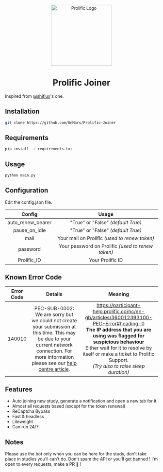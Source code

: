 <p align="center"><img width="200" src="https://github.com/UnMars/Prolific-Joiner/blob/main/media/Prolific_logo.png" alt="Prolific Logo"></p>
<h1 align="center">Prolific Joiner</h1>


Inspired from [@shiflux](https://github.com/shiflux/prolific-updater)'s one.
## Installation
```sh
git clone https://github.com/UnMars/Prolific-Joiner
```

## Requirements
```sh
pip install -r requirements.txt
```

## Usage
```sh
python main.py
```

## Configuration
Edit the config.json file.

|Config|Usage|
| :------------: | :------------: |
|auto_renew_bearer|"True" or "False" *(default True)*|
|pause_on_idle|"True" or "False" *(default True)*|
|mail|Your mail on Prolific *(used to renew token)*|
|password|Your password on Prolific *(used to renew token)*|
|Prolific_ID|Your Prolific ID|

## Known Error Code

|Error Code|Details|Meaning
| :------------: | :------------: | :------------: |
|140010|PEC-SUB-0002: We are sorry but we could not create your submission at this time. This may be due to your current network connection. For more information please see our <a href="https://participant-help.prolific.co/hc/en-gb/articles/360012393100-PEC-Error">help centre article</a>.|https://participant-help.prolific.co/hc/en-gb/articles/360012393100-PEC-Error#heading-0 <br /> **The IP address that you are using was flagged for suspicious behaviour** </br> Either wait for it to resolve by itself or make a ticket to Prolific Support. <br /> *(Try also to raise sleep duration)*



## Features
- Auto joining new study, generate a notification and open a new tab for it
- Almost all requests based (except for the token renewal)
- ReCaptcha Bypass
- Fast & headless
- Liteweight
- Can run 24/7

## Notes

Please use the bot only when you can be here for the study, don't take place in studies you'll can't do.
Don't spam the API or you'll get banned !
I'm open to every requests, make a PR :raised_hands: !
